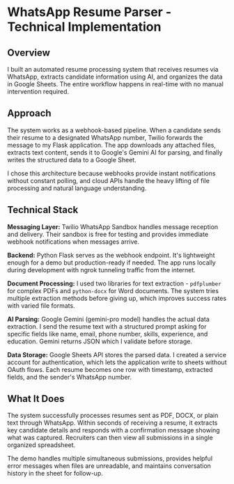 # WhatsApp Resume Parser - Technical Implementation

## Overview

I built an automated resume processing system that receives resumes via WhatsApp, extracts candidate information using AI, and organizes the data in Google Sheets. The entire workflow happens in real-time with no manual intervention required.

## Approach

The system works as a webhook-based pipeline. When a candidate sends their resume to a designated WhatsApp number, Twilio forwards the message to my Flask application. The app downloads any attached files, extracts text content, sends it to Google's Gemini AI for parsing, and finally writes the structured data to a Google Sheet.

I chose this architecture because webhooks provide instant notifications without constant polling, and cloud APIs handle the heavy lifting of file processing and natural language understanding.

## Technical Stack

**Messaging Layer:** Twilio WhatsApp Sandbox handles message reception and delivery. Their sandbox is free for testing and provides immediate webhook notifications when messages arrive.

**Backend:** Python Flask serves as the webhook endpoint. It's lightweight enough for a demo but production-ready if needed. The app runs locally during development with ngrok tunneling traffic from the internet.

**Document Processing:** I used two libraries for text extraction - `pdfplumber` for complex PDFs and `python-docx` for Word documents. The system tries multiple extraction methods before giving up, which improves success rates with varied file formats.

**AI Parsing:** Google Gemini (gemini-pro model) handles the actual data extraction. I send the resume text with a structured prompt asking for specific fields like name, email, phone number, skills, experience, and education. Gemini returns JSON which I validate before storage.

**Data Storage:** Google Sheets API stores the parsed data. I created a service account for authentication, which lets the application write to sheets without OAuth flows. Each resume becomes one row with timestamp, extracted fields, and the sender's WhatsApp number.

## What It Does

The system successfully processes resumes sent as PDF, DOCX, or plain text through WhatsApp. Within seconds of receiving a resume, it extracts key candidate details and responds with a confirmation message showing what was captured. Recruiters can then view all submissions in a single organized spreadsheet.

The demo handles multiple simultaneous submissions, provides helpful error messages when files are unreadable, and maintains conversation history in the sheet for follow-up.

[//]: # (## Limitations & Future Work)

[//]: # ()
[//]: # (Current limitations include inability to process scanned PDFs &#40;would need OCR integration&#41; and dependence on ngrok for local development. For production use, I would deploy to a cloud platform, add OCR support via Google Cloud Vision, implement better error recovery, and create a simple dashboard for recruiters to manage applications.)

[//]: # ()
[//]: # (The entire system runs on free tiers during testing - Gemini provides 60 requests per minute free, Google Sheets has generous limits, and Twilio's sandbox costs nothing for development.)
